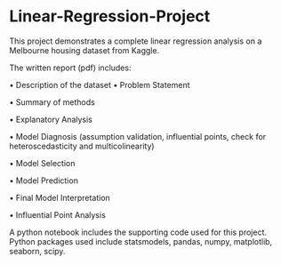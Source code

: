 # Linear-Regression-Project
This project demonstrates a complete linear regression analysis on a Melbourne housing dataset from Kaggle.

The written report (pdf) includes:

• Description of the dataset
• Problem Statement

• Summary of methods

• Explanatory Analysis

• Model Diagnosis (assumption validation, influential points, check for heteroscedasticity and multicolinearity)

• Model Selection

• Model Prediction

• Final Model Interpretation

• Influential Point Analysis

A python notebook includes the supporting code used for this project. Python packages used include statsmodels, pandas, numpy, matplotlib, seaborn, scipy.
